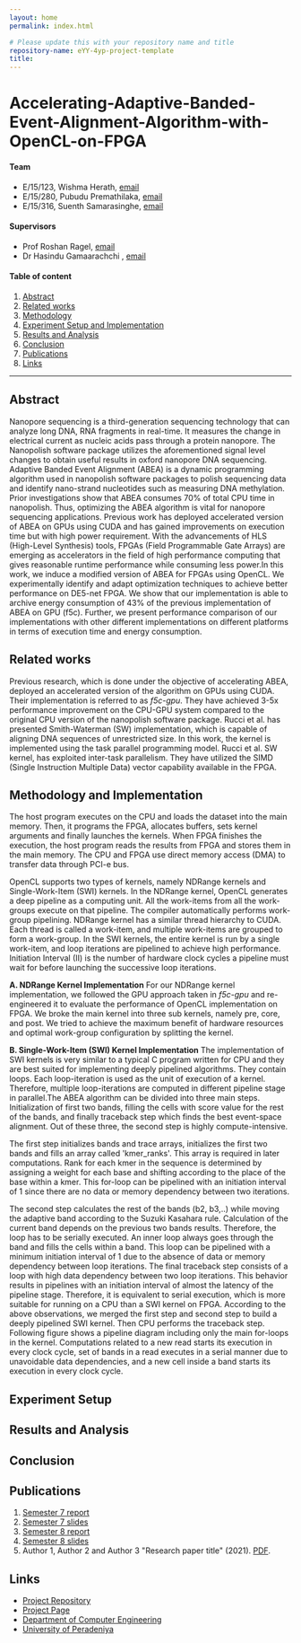 ```yaml
---
layout: home
permalink: index.html

# Please update this with your repository name and title
repository-name: eYY-4yp-project-template
title:
---
```


[comment]: # "This is the standard layout for the project, but you can clean this and use your own template"

# Accelerating-Adaptive-Banded-Event-Alignment-Algorithm-with-OpenCL-on-FPGA

#### Team

- E/15/123, Wishma Herath, [email](mailto:e15123@eng.pdn.ac.lk)
- E/15/280, Pubudu Premathilaka, [email](mailto:pubudu.premathilaka@eng.pdn.ac.lk)
- E/15/316, Suenth Samarasinghe, [email](mailto:e15316@eng.pdn.ac.lk)

#### Supervisors

- Prof Roshan Ragel, [email](mailto:roshanr@eng.pdn.ac.lk)
- Dr Hasindu Gamaarachchi , [email](mailto:hasindu2008@gmail.com)

#### Table of content

1. [Abstract](#abstract)
2. [Related works](#related-works)
3. [Methodology](#methodology)
4. [Experiment Setup and Implementation](#experiment-setup-and-implementation)
5. [Results and Analysis](#results-and-analysis)
6. [Conclusion](#conclusion)
7. [Publications](#publications)
8. [Links](#links)

---

## Abstract
Nanopore sequencing is a third-generation sequencing technology that can analyze long DNA, RNA fragments in real-time. It measures the change in electrical current as nucleic acids pass through a protein nanopore. The Nanopolish software package utilizes the aforementioned signal level changes to obtain useful results in oxford nanopore DNA sequencing. Adaptive Banded Event Alignment (ABEA) is a dynamic programming algorithm used in nanopolish software packages to polish sequencing data and identify nano-strand nucleotides such as measuring DNA methylation. Prior investigations show that ABEA consumes 70% of total CPU time in nanopolish. Thus, optimizing the ABEA algorithm is vital for nanopore sequencing applications. Previous work has deployed accelerated version of ABEA on GPUs using CUDA and has gained improvements on execution time but with high power requirement. With the advancements of HLS (High-Level Synthesis) tools, FPGAs (Field Programmable Gate Arrays) are emerging as accelerators in the field of high performance computing that gives reasonable runtime performance while consuming less power.In this work, we induce a modified version of ABEA for FPGAs using OpenCL. We experimentally identify and adapt optimization techniques to achieve better performance on DE5-net FPGA. We show that our implementation is able to archive  energy consumption of 43% of the previous implementation of ABEA on GPU (f5c). Further, we present performance comparison of our implementations with other different implementations on different platforms in terms of execution time and energy consumption.
## Related works
Previous research, which is done under the objective of accelerating ABEA, deployed an accelerated version of the algorithm on GPUs using CUDA. Their implementation is referred to as *f5c-gpu*. They have achieved 3-5x performance improvement on the CPU-GPU system compared to the original CPU version of the nanopolish software package. Rucci et al. has presented Smith-Waterman (SW) implementation, which is capable of aligning DNA sequences of unrestricted size. In this work, the kernel is implemented using the task parallel programming model. Rucci et al. SW kernel, has exploited inter-task parallelism. They have utilized the SIMD (Single Instruction Multiple Data) vector capability available in the FPGA. 
## Methodology and Implementation
The host program executes on the CPU and loads the dataset into the main memory. Then, it programs the FPGA, allocates buffers, sets kernel arguments and finally launches the kernels. When FPGA finishes the execution, the host program reads the results from FPGA and stores them in the main memory. The CPU and FPGA use direct memory access (DMA) to transfer data through PCI-e bus. 

OpenCL supports two types of kernels, namely NDRange kernels and Single-Work-Item (SWI) kernels. In the NDRange kernel, OpenCL generates a deep pipeline as a computing unit. All the work-items from all the work-groups execute on that pipeline. The compiler automatically performs work-group pipelining. NDRange kernel has a similar thread hierarchy to CUDA. Each thread is called a work-item, and multiple work-items are grouped to form a work-group. In the SWI kernels, the entire kernel is run by a single work-item, and loop iterations are pipelined to achieve high performance. Initiation Interval (II) is the number of hardware clock cycles a pipeline must wait for before launching the successive loop iterations.

**A. NDRange Kernel Implementation**
For our NDRange kernel implementation, we followed the GPU approach taken in *f5c-gpu* and re-engineered it to evaluate the performance of OpenCL implementation on FPGA. We broke the main kernel into three sub kernels, namely pre, core, and post. We tried to achieve the maximum benefit of hardware resources and optimal work-group configuration by splitting the kernel.

**B. Single-Work-Item (SWI) Kernel Implementation**
The implementation of SWI kernels is very similar to a typical C program written for CPU and they are best suited for implementing deeply pipelined algorithms. They contain loops. Each loop-iteration is used as the unit of execution of a kernel. Therefore, multiple loop-iterations are computed in different pipeline stage in parallel.The ABEA algorithm can be divided into three main steps. Initialization of first two bands, filling the cells with score value for the rest of the bands, and finally traceback step which finds the best event-space alignment. Out of these three, the second step is highly compute-intensive.

The first step initializes bands and trace arrays, initializes the first two bands and fills an array called 'kmer_ranks'. This array is required in later computations. Rank for each kmer in the sequence is determined by assigning a weight for each base and shifting according to the place of the base within a kmer. This for-loop can be pipelined with an initiation interval of 1 since there are no data or memory dependency between two iterations.

The second step calculates the rest of the bands (b2, b3,..) while moving the adaptive band according to the Suzuki Kasahara rule. Calculation of the current band depends on the previous two bands results. Therefore, the loop has to be serially executed. An inner loop always goes through the band and fills the cells within a band. This loop can be pipelined with a minimum initiation interval of 1 due to the absence of data or memory dependency between loop iterations. The final traceback step consists of a loop with high data dependency between two loop iterations. This behavior results in pipelines with an initiation interval of almost the latency of the pipeline stage. Therefore, it is equivalent to serial execution, which is more suitable for running on a CPU than a SWI kernel on FPGA. According to the above observations, we merged the first step and second step to build a deeply pipelined SWI kernel. Then CPU performs the traceback step. Following figure shows a pipeline diagram including only the main for-loops in the kernel. Computations related to a new read starts its execution in every clock cycle, set of bands in a read executes in a serial manner due to unavoidable data dependencies, and a new cell inside a band starts its execution in every clock cycle. 

## Experiment Setup 

## Results and Analysis

## Conclusion

## Publications
1. [Semester 7 report](./)
2. [Semester 7 slides](./)
3. [Semester 8 report](./)
4. [Semester 8 slides](./)
5. Author 1, Author 2 and Author 3 "Research paper title" (2021). [PDF](./).


## Links

[//]: # ( NOTE: EDIT THIS LINKS WITH YOUR REPO DETAILS )

- [Project Repository](https://github.com/imsuneth/abea-on-fpga.git)
- [Project Page](https://cepdnaclk.github.io/repository-name)
- [Department of Computer Engineering](http://www.ce.pdn.ac.lk/)
- [University of Peradeniya](https://eng.pdn.ac.lk/)

[//]: # "Please refer this to learn more about Markdown syntax"
[//]: # "https://github.com/adam-p/markdown-here/wiki/Markdown-Cheatsheet"
